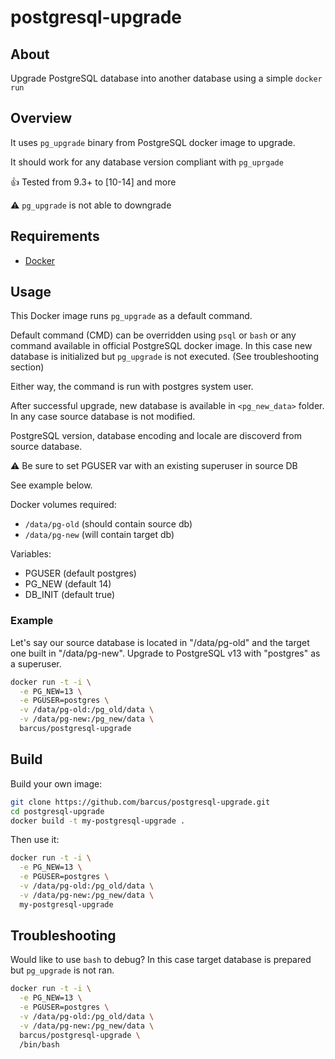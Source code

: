# postgresql-upgrade

## About

Upgrade PostgreSQL database into another database using a simple `docker run`

## Overview

It uses `pg_upgrade` binary from PostgreSQL docker image to upgrade.

It should work for any database version compliant with `pg_uprgade`

:+1: Tested from 9.3+ to [10-14] and more

:warning: `pg_upgrade` is not able to downgrade

## Requirements

* [Docker](https://docs.docker.com/install)

## Usage

This Docker image runs `pg_upgrade` as a default command.

Default command (CMD) can be overridden using `psql` or `bash` or any command
available in official PostgreSQL docker image. In this case new database is
initialized but `pg_upgrade` is not executed. (See troubleshooting section)

Either way, the command is run with postgres system user.

After successful upgrade, new database is available in `<pg_new_data>`
folder. In any case source database is not modified.

PostgreSQL version, database encoding and locale are discoverd from
source database.

:warning: Be sure to set PGUSER var with an existing superuser in source DB

See example below.

Docker volumes required:

* `/data/pg-old` (should contain source db)
* `/data/pg-new` (will contain target db)

Variables:

* PGUSER (default postgres)
* PG_NEW (default 14)
* DB_INIT (default true)

### Example

Let's say our source database is located in "/data/pg-old" and the target one
built in "/data/pg-new". Upgrade to PostgreSQL v13 with "postgres" as
a superuser.

```bash
docker run -t -i \
  -e PG_NEW=13 \
  -e PGUSER=postgres \
  -v /data/pg-old:/pg_old/data \
  -v /data/pg-new:/pg_new/data \
  barcus/postgresql-upgrade
```

## Build

Build your own image:

```bash
git clone https://github.com/barcus/postgresql-upgrade.git
cd postgresql-upgrade
docker build -t my-postgresql-upgrade .
```

Then use it:

```bash
docker run -t -i \
  -e PG_NEW=13 \
  -e PGUSER=postgres \
  -v /data/pg-old:/pg_old/data \
  -v /data/pg-new:/pg_new/data \
  my-postgresql-upgrade
```

## Troubleshooting

Would like to use `bash` to debug? In this case target database is prepared but
`pg_upgrade` is not ran.

```bash
docker run -t -i \
  -e PG_NEW=13 \
  -e PGUSER=postgres \
  -v /data/pg-old:/pg_old/data \
  -v /data/pg-new:/pg_new/data \
  barcus/postgresql-upgrade \
  /bin/bash
```

